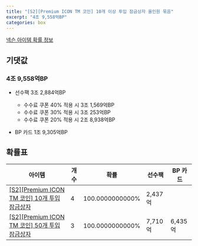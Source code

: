 ```yaml
---
title: "[S2][Premium ICON TM 코인] 10개 이상 투입 잠금상자 올인원 묶음"
excerpt: "4조 9,558억BP"
categories: box
---
```

[넥슨 아이템 확률 정보](http://iteminfo.nexon.com/probability/fco?sn=7621)

## 기댓값
### 4조 9,558억BP
- 선수팩 3조 2,884억BP
  - 수수료 쿠폰 40% 적용 시 3조 1,569억BP
  - 수수료 쿠폰 30% 적용 시 3조 253억BP
  - 수수료 쿠폰 20% 적용 시 2조 8,938억BP

- BP 카드 1조 9,305억BP

## 확률표

|아이템|개수|확률|선수팩|BP 카드|
|---|---|---|---|---|
|[[S2][Premium ICON TM 코인] 10개 투입 잠금상자](/box/7618)|4|100.0000000000%|2,437억||
|[[S2][Premium ICON TM 코인] 50개 투입 잠금상자](/box/7619)|3|100.0000000000%|7,710억|6,435억|
